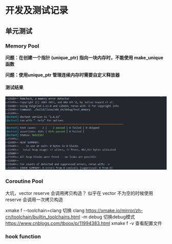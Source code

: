 # 开发及测试记录

## 单元测试

### Memory Pool

**问题：在创建一个指针 (unique_ptr) 指向一块内存时，不能使用 make_unique 函数**

**问题：使用unique_ptr 管理连续内存时需要自定义释放器**

#### 测试结果

![](images/1.png)





### Coroutine Pool

大坑，vector reserve 会调用拷贝构造？
似乎在 vector 不为空的时候使用 reserve 会调用一次拷贝构造

xmake f --toolchain=clang 切换 clang https://xmake.io/mirror/zh-cn/toolchain/builtin_toolchains.html
-m debug 切换debug模式 https://www.cnblogs.com/tboox/p/11994383.html
xmake f -v 查看配置文件

### hook function